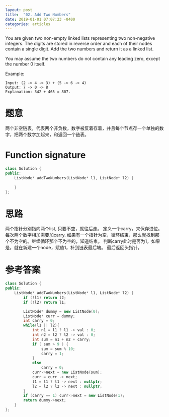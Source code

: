 ```yaml
---
layout: post
title:  "02. Add Two Numbers"
date: 2019-01-01 07:07:23 -0400
categories: articles
---
```

You are given two non-empty linked lists representing two non-negative integers. The digits are stored in reverse order and each of their nodes contain a single digit. Add the two numbers and return it as a linked list.

You may assume the two numbers do not contain any leading zero, except the number 0 itself.

Example:
```
Input: (2 -> 4 -> 3) + (5 -> 6 -> 4)
Output: 7 -> 0 -> 8
Explanation: 342 + 465 = 807.
```
# 题意
两个非空链表，代表两个非负数，数字被反着存着，并且每个节点存一个单独的数字，把两个数字加起来，和返回一个链表。

# Function signature
```c++
class Solution {
public:
    ListNode* addTwoNumbers(ListNode* l1, ListNode* l2) {
        
    }
};
```
# 思路
两个指针分别指向两个list, 只要不空，就往后走。
定义一个carry，来保存进位。每次两个数字相加需要加carry.
如果有一个指针为空，循环结束，那么就找到那个不为空的。继续循环那个不为空的，知道结束。
判断carry此时是否为1，如果是，就在新建一个node，赋值1，补到链表最后端。
最后返回头指针。

# 参考答案
```c++
class Solution {
public:
    ListNode* addTwoNumbers(ListNode* l1, ListNode* l2) {
    	if (!l1) return l2;
    	if (!l2) return l1;

    	ListNode* dummy = new ListNode(0);
    	ListNode* curr = dummy;
    	int carry = 0;
    	while(l1 || l2){
    		int n1 = l1 ? l1 -> val : 0;
    		int n2 = l2 ? l2 -> val : 0;
    		int sum = n1 + n2 + carry;
    		if ( sum > 9 ) {
    			sum = sum % 10;
    			carry = 1;
    		}
    		else
    			carry = 0;
    		curr->next = new ListNode(sum);
    		curr = curr -> next;
    		l1 = l1 ? l1 -> next : nullptr;
    		l2 = l2 ? l2 -> next : nullptr;
    	}
    	if (carry == 1) curr->next = new ListNode(1);
    	return dummy->next;
    }
};
```
